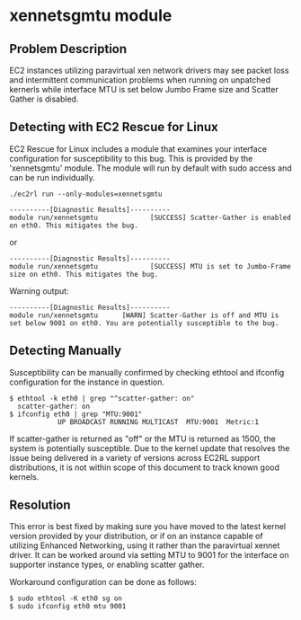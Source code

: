 # xennetsgmtu module

## Problem Description

EC2 instances utilizing paravirtual xen network drivers may see packet loss and intermittent communication problems when running on unpatched kernerls while interface MTU is set below Jumbo Frame size and Scatter Gather is disabled.

## Detecting with EC2 Rescue for Linux

EC2 Rescue for Linux includes a module that examines your interface configuration for susceptibility to this bug. This is provided by the 'xennetsgmtu' module. The module will run by default with sudo access and can be run individually.

```
./ec2rl run --only-modules=xennetsgmtu
```

```
----------[Diagnostic Results]----------
module run/xennetsgmtu             [SUCCESS] Scatter-Gather is enabled on eth0. This mitigates the bug.
```

or

```
----------[Diagnostic Results]----------
module run/xennetsgmtu             [SUCCESS] MTU is set to Jumbo-Frame size on eth0. This mitigates the bug.
```

Warning output:

```
----------[Diagnostic Results]----------
module run/xennetsgmtu      [WARN] Scatter-Gather is off and MTU is set below 9001 on eth0. You are potentially susceptible to the bug.
```

## Detecting Manually

Susceptibility can be manually confirmed by checking ethtool and ifconfig configuration for the instance in question.

```
$ ethtool -k eth0 | grep "^scatter-gather: on"
  scatter-gather: on
$ ifconfig eth0 | grep "MTU:9001"
            UP BROADCAST RUNNING MULTICAST  MTU:9001  Metric:1
```
If scatter-gather is returned as "off" or the MTU is returned as 1500, the system is potentially susceptible.
Due to the kernel update that resolves the issue being delivered in a variety of versions across EC2RL support distributions, it is not within scope of this document to track known good kernels.

## Resolution

This error is best fixed by making sure you have moved to the latest kernel version provided by your distribution, or if on an instance capable of utilizing Enhanced Networking, using it rather than the paravirtual xennet driver. It can be worked around via setting MTU to 9001 for the interface on supporter instance types, or enabling scatter gather.

Workaround configuration can be done as follows:
```
$ sudo ethtool -K eth0 sg on
$ sudo ifconfig eth0 mtu 9001
```
